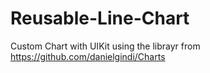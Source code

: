 # Reusable-Line-Chart
Custom Chart with UIKit using the librayr from https://github.com/danielgindi/Charts
